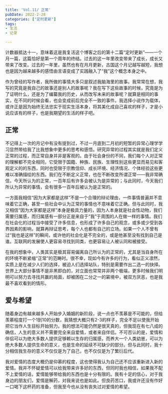 ```yaml
---
title: 'Vol.11/ 正常'
pubDate: 2022-2-28
categories: ["定时更新"]
tags:
- 生活
- 记录

---
```




计数器抵达十一，意味着这是我复活这个博客之后的第十二篇“定时更新”——一个月一篇，这篇恰好是第一个周年的终结。过去的这一年里改变带来了成长，成长又带来了改变。过去的一年里，虽然也有在月月更新，古国这个月记越写越短，我想也是因为越来越多的感悟由言语变成了实践融入了“我”这个概念本身之中。

作为曾经的写作者，我所做的事情大多只是叙述我脑海里的故事。我常常在想，我写的究竟是我自己的故事还是别人的故事呢？我在写下这些故事的时候，究竟是为了证明什么，还是为了编纂我的历史，从而改写未来的故事呢？就算是相同的事实，在不同的时候会看，也会变成前后完全不一致的事件。我选择小说作为载体，或许正是因为始终无法忠实于现实生活本身，将其美化成自己喜欢的样子，才是小说应该有的样子，也是我期望的生活的样子吧。


## 正常

不记得上一次的月记中有没有提到过，不过一月底到二月初的短暂的异常心理学学习显然带给我了比我想象中更多的思考和感悟。研究异常的过程其实就是我们定义正常的过程，而正常自身并非是客观的。由于社会身份的不同，我们每个人对正常的理解都不完全相同，它受限于国籍、种族、民族、生理性别这些更显而易见和客观定义的的东西，同时也受限于宗教信仰、成长环境、经济情况、个体经验这些更难以准确描绘的东西。我们在不断定义正常，也在不断改变所谓正常——我非常确信，今天所认为的正常，一百年后有许多会被认为是异常的；与此同时，今天我们所认为异常的事情，会有很多一百年后被认为是正常的。

一方面我相信“因为大家都是这样”不是一个合理的辩论理由，一件事情普遍并不意味着它正确，甚至一些社会中认为正常的事情也不意味着它正确。但与此同时，我又相信“因为大家都是这样”本身是极具力量的，因为人本身就是社会性动物，我们需要归属感，而归属感有一部分正是来自于“我”于周围的人在做一样的事情。我们在社会化的过程当中接受了许多信息，也形成了许多自己的观念，或多或少受到各界因素的影响，就算再辩证思考，每个人也都有自己的立场。如果一个人不曾有过“我也是这样”的瞬间，或许他的社会化是不完全的，或是他甚至没有找到自己是谁。互联网的发展使人更容易寻找到同类，也更容易让人被认同和被接受。

在我的想象中，人类其实是极其容易偏离自己所认为的正常的，尤其是当自身所在的环境不断紧缩“正常”的范畴时。很不幸，现如今有许多的行为，看似正义凛然，实质上是在减少人们的选择，被迫人们选择站队，特别是需要作出二选一的抉择。世界上大部分事情不是非黑即白的，对立面也常常并非两个极端，更多时候我们明明可以努力去寻找共赢的局面，却被困在二分之一的窘境中，被双方厌恶，也是我最不喜欢看到的情形。

## 爱与希望

随着身边有越来越多人开始步入婚姻的新阶段，说一点也不羡慕是不可能的，但给羡慕程度打一个1到10的分数，我猜想大概只有2-3的样子，完全不足以使我开始把它当作人生目标开始努力。我的想法可能仍然是很天真的，但我现在有七八成的确信，人生的意义并不需要完全来自爱情，或者来自伴侣。不可否认的是，爱情和伴侣可以为绝大多数人提供足够赖以生存的归属感，而养大一个人类幼崽，可以为绝大多数人提供生命的意义，也是生命的延续不可缺少的部分。但与此同时，我十分相信我生存的意义不仅仅是为了自己，也不仅仅是为了繁衍后代。

我对爱情的态度大概仍是仰慕的程度，这也使得我认为自己还不应该重新进入新的爱情。我并不怀疑爱情可以给我带来许多好的东西，但同时我也相信，如果我不配不上爱情的话，爱情能够带给我的东西也是十分有限的。我有十足的信心，对于我身边的朋友们，爱情是解药，对我来说也是如此。但良药苦口，我或许还没有作好一口喝下这杯药的准备，但我至今也从没有丧失过对爱情的希望。

